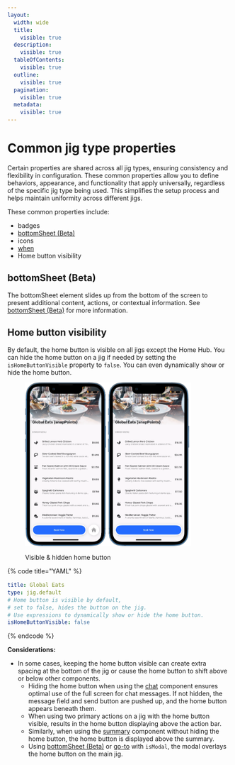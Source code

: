 ```yaml
---
layout:
  width: wide
  title:
    visible: true
  description:
    visible: true
  tableOfContents:
    visible: true
  outline:
    visible: true
  pagination:
    visible: true
  metadata:
    visible: true
---
```


# Common jig type properties

Certain properties are shared across all jig types, ensuring consistency and flexibility in configuration. These common properties allow you to define behaviors, appearance, and functionality that apply universally, regardless of the specific jig type being used. This simplifies the setup process and helps maintain uniformity across different jigs.

These common properties include:

* badges
* [bottomSheet (Beta)](<Common jig type properties/bottomSheet _Beta_.md>)
* icons
* [when](<../Components/Common component properties.md>)
* Home button visibility

## bottomSheet (Beta)

The bottomSheet element slides up from the bottom of the screen to present additional content, actions, or contextual information. See [bottomSheet (Beta)](<Common jig type properties/bottomSheet _Beta_.md>) for more information.

## Home button visibility

By default, the home button is visible on all jigs except the Home Hub. You can hide the home button on a jig if needed by setting the `isHomeButtonVisible` property to `false`. You can even dynamically show or hide the home button.

<figure><img src="../../.gitbook/assets/JJ-homebutton.png" alt="Visible &#x26; hidden home button" width="375"><figcaption><p>Visible &#x26; hidden home button</p></figcaption></figure>

{% code title="YAML" %}
```yaml
title: Global Eats
type: jig.default
# Home button is visible by default, 
# set to false, hides the button on the jig.
# Use expressions to dynamically show or hide the home button. 
isHomeButtonVisible: false
```
{% endcode %}

**Considerations:**

* In some cases, keeping the home button visible can create extra spacing at the bottom of the jig or cause the home button to shift above or below other components.
  * Hiding the home button when using the [chat](../Components/chat.md) component ensures optimal use of the full screen for chat messages. If not hidden, the message field and send button are pushed up, and the home button appears beneath them.
  * When using two primary actions on a jig with the home button visible, results in the home button displaying above the action bar.
  * Similarly, when using the [summary](../Components/summary.md) component without hiding the home button, the home button is displayed above the summary.
  * Using [bottomSheet (Beta)](<Common jig type properties/bottomSheet _Beta_.md>) or [go-to](../Actions/go-to.md) with `isModal`, the modal overlays the home button on the main jig.
